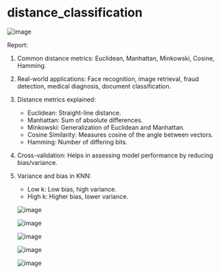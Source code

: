 # distance_classification
![image](https://github.com/user-attachments/assets/37c05b15-9136-49dd-b7b9-4b022545852e)

Report:
1. Common distance metrics: Euclidean, Manhattan, Minkowski, Cosine, Hamming.
2. Real-world applications: Face recognition, image retrieval, fraud detection, medical diagnosis, document classification.
3. Distance metrics explained:
   - Euclidean: Straight-line distance.
   - Manhattan: Sum of absolute differences.
   - Minkowski: Generalization of Euclidean and Manhattan.
   - Cosine Similarity: Measures cosine of the angle between vectors.
   - Hamming: Number of differing bits.
4. Cross-validation: Helps in assessing model performance by reducing bias/variance.
5. Variance and bias in KNN:
   - Low k: Low bias, high variance.
   - High k: Higher bias, lower variance.


   ![image](https://github.com/user-attachments/assets/92b654fb-7785-4c35-9438-edd2eb415306)

   
   ![image](https://github.com/user-attachments/assets/07084c3c-236e-4597-a828-bd4e5c35e743)

   
   ![image](https://github.com/user-attachments/assets/00a82972-49df-47aa-a10b-0da90a3b5d24)

   
   ![image](https://github.com/user-attachments/assets/2116dbc5-469b-449d-a058-36513784b5a6)
   

   ![image](https://github.com/user-attachments/assets/a6382a27-609c-4aeb-836b-d87d4e80560d)
